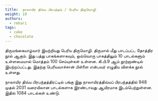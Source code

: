```yaml
---
title: 	நாலாயிர திவ்ய பிரபந்தம் / பெரிய திருமொழி
weight: 19  
authors:
  - rmhari
tags:
  - cake
  - chocolate
---
```


திருமங்கையாழ்வார் இயற்றியது பெரிய திருமொழி. திருமால் மீது பாடப்பட்ட தோத்திர நூல் ஆகும். இது பத்து பாகங்களாகவும், ஒவ்வொரு பாகத்திலும் 10 பாடல்களும் உள்ளமையால் மொத்தம் 100 செய்யுள்கள் உள்ளன. கி.பி.9 ஆம் நூற்றாண்டில் இயற்றப்பட்டது. இதற்கு பெரியவாச்சான் பிள்ளை என்பவர் எழுதிய விளக்க நூல் உள்ளது.

நாலாயிர திவ்ய பிரபந்தத்திரட்டில் பங்கு
இது நாலாயிரத்திவ்யப் பிரபந்தத்தில் 948 முதல் 2031 வரையிலான பாடல்களாக இரண்டாவது ஆயிரமாக இடம்பெற்றுள்ளன. இதில் 1084 பாடல்கள் உண்டு.

